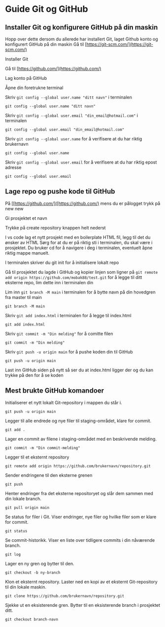 # Guide Git og GitHub

## Installer Git og konfigurere GitHub på din maskin
Hopp over dette dersom du allerede har installert Git, laget Github konto og konfigurert GitHub på din maskin
Gå til [https://git-scm.com/](https://git-scm.com/) 

Installer Git

Gå til [https://github.com/](https://github.com/)

Lag konto på GitHub

Åpne din foretrukne terminal

Skriv `git config --global user.name "ditt navn"` i terminalen
 ```
git config --global user.name "ditt navn"
```
Skriv `git config --global user.email "din_email@hotmail.com"` i terminalen
 ```
git config --global user.email "din_email@hotmail.com"
```
Skriv `git config --global user.name` for å verifisere at du har riktig brukernavn
```
git config --global user.name
```
Skriv `git config --global user.email` for å verifisere at du har riktig epost adresse
```
git config --global user.email
```

## Lage repo og pushe kode til GitHub
På [[https://github.com/]([https://github.com/) mens du er pålogget trykk på new new

Gi prosjektet et navn

Trykke på create repository knappen helt nederst

I vs code lag et nytt prosjekt med en boilerplate HTML fil, legg til det du ønsker av HTML
Sørg for at du er på riktig sti i terminalen, du skal være i prosjektet. Du bruker cd for å navigere i deg i terminalen, eventuelt åpne riktig mappe manuelt.

I terminalen skriver du git init for å initialisere lokalt repo

Gå til prosjektet du lagde i GitHub og kopier linjen som ligner på ``` git remote add origin https://github.com/mobak88/test.git ``` for å legge til ditt eksterne repo, lim dette inn i terminalen din

Lim inn `git branch -M main` i terminalen for å bytte navn på din hovedgren fra master til main
 ```
git branch -M main
```
Skriv `git add index.html` i terminalen for å legge til index.html
 ```
git add index.html
```

Skriv `git commit -m "Din melding"` for å comitte filen
 ```
git commit -m "Din melding"
```

Skriv `git push -u origin main` for å pushe koden din til GitHub
 ```
git push -u origin main
```

Last inn GitHub siden på nytt så ser du at index.html ligger der og du kan trykke på den for å se koden

## Mest brukte GitHub komandoer

Initialiserer et nytt lokalt Git-repository i mappen du står i.
```
git push -u origin main
``` 

Legger til alle endrede og nye filer til staging-området, klare for commit.
```
git add .
```

Lager en commit av filene i staging-området med en beskrivende melding.
```
git commit -m "Din commit-melding"
```

Legger til et eksternt repository
```
git remote add origin https://github.com/brukernavn/repository.git
```

Sender endringene til den eksterne grenen
```
git push
```

Henter endringer fra det eksterne repositoryet og slår dem sammen med din lokale branch.
 ```
 git pull origin main
 ```

Se status for filer i Git. Viser endringer, nye filer og hvilke filer som er klare for commit.
```
git status
```

Se commit-historikk. Viser en liste over tidligere commits i din nåværende branch.
```
git log
```

Lager en ny gren og bytter til den.
 ```
 git checkout -b ny-branch
 ```

Klon et eksternt repository. Laster ned en kopi av et eksternt Git-repository til din lokale maskin.
```
git clone https://github.com/brukernavn/repository.git
```

Sjekke ut en eksisterende gren. Bytter til en eksisterende branch i prosjektet ditt.
 ```
 git checkout branch-navn
 ```
